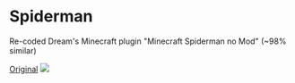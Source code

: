 # Spiderman
Re-coded Dream's Minecraft plugin "Minecraft Spiderman no Mod" (~98% similar)

[Original](https://www.youtube.com/watch?v=N09x0dQq2P0)
![](https://img.youtube.com/vi/N09x0dQq2P0/hqdefault.jpg)
